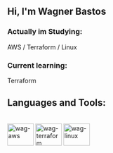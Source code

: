 ## Hi, I'm Wagner Bastos

### Actually im Studying:

AWS / Terraform / Linux

### Current learning:

Terraform

## Languages and Tools:
<div style="display: inline_block"><br/>
<img allign="center" alt="wag-aws" height="50" width="60" src="https://cdn.jsdelivr.net/gh/devicons/devicon@latest/icons/amazonwebservices/amazonwebservices-original-wordmark.svg" />
<img allign="center" alt="wag-terraform" height="50" width="60" src="https://cdn.jsdelivr.net/gh/devicons/devicon@latest/icons/terraform/terraform-original.svg" />
<img allign="center" alt="wag-linux" height="50" width="60" src="https://cdn.jsdelivr.net/gh/devicons/devicon@latest/icons/linux/linux-original.svg" />
</div>



